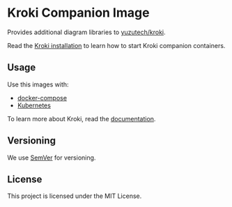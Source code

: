 # Kroki Companion Image

Provides additional diagram libraries to [yuzutech/kroki](https://hub.docker.com/r/yuzutech/kroki).

Read the [Kroki installation](https://docs.kroki.io/kroki/setup/install/#_images) to learn how to start Kroki companion containers.

## Usage

Use this images with:
* [docker-compose](https://docs.kroki.io/kroki/setup/install/#_using_docker_compose)
* [Kubernetes](https://docs.kroki.io/kroki/setup/install/#_using_kubernetes)

To learn more about Kroki, read the [documentation](https://docs.kroki.io/).

## Versioning

We use [SemVer](https://semver.org/) for versioning.

## License

This project is licensed under the MIT License.
